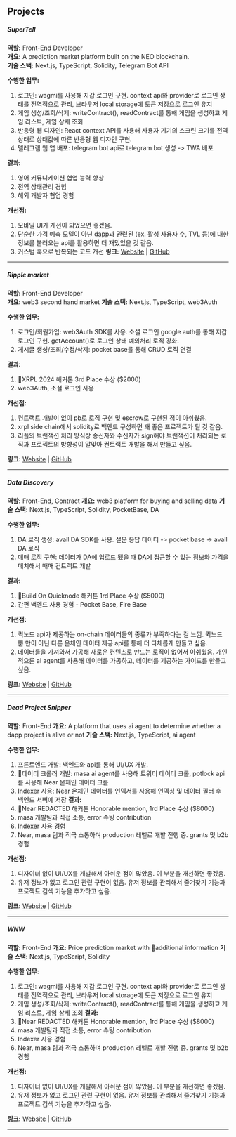 ## **Projects**
##### SuperTell 
**역할:** Front-End Developer  
**개요:** A prediction market platform built on the NEO blockchain.  
**기술 스택:** Next.js, TypeScript, Solidity, Telegram Bot API  

**수행한 업무:**
1. 로그인: wagmi를 사용해 지갑 로그인 구현. context api와 provider로 로그인 상태를 전역적으로 관리, 브라우저 local storage에 토큰 저장으로 로그인 유지
2. 게임 생성/조회/삭제: writeContract(), readContract를 통해 게임을 생성하고 게임 리스트, 게임 상세 조회 
3. 반응형 웹 디자인: React context API를 사용해 사용자 기기의 스크린 크기를 전역 상태로 상태값에 따른 반응형 웹 디자인 구현.
4. 텔레그램 웹 앱 배포: telegram bot api로 telegram bot 생성 -> TWA 배포

**결과:**
1. 영어 커뮤니케이션 협업 능력 향상
2. 전역 상태관리 경험
3. 해외 개발자 협업 경험

**개선점:**
1. 모바일 UI가 개선이 되었으면 좋겠음.
2. 단순한 가격 예측 모델이 아닌 dapp과 관련된 (ex. 활성 사용자 수, TVL 등)에 대한 정보를 불러오는 api를 활용하면 더 재밌었을 것 같음.
3. 커스텀 훅으로 반복되는 코드 개선
**링크:** [Website](https://supertell.vercel.app) | [GitHub](https://github.com/chan3785/supertell.git)

---
##### Ripple market 
**역할:** Front-End Developer  
**개요:** web3 second hand market
**기술 스택:** Next.js, TypeScript, web3Auth

**수행한 업무:**
1. 로그인/회원가입: web3Auth SDK를 사용. 소셜 로그인 google auth를 통해 지갑 로그인 구현. getAccount()로 로그인 상태 예외처리 로직 강화.
2. 게시글 생성/조회/수정/삭제: pocket base를 통해 CRUD 로직 연결

**결과:**
1. XRPL 2024 해커톤 3rd Place 수상 ($2000)
2. web3Auth, 소셜 로그인 사용

**개선점:**
1. 컨트랙트 개발이 없이 pb로 로직 구현 및 escrow로 구현된 점이 아쉬웠음.
2. xrpl side chain에서 solidity로 백엔드 구성하면 꽤 좋은 프로젝트가 될 것 같음.
3. 리플의 트랜잭션 처리 방식상 송신자와 수신자가 sign해야 트랜잭션이 처리되는 로직과 프로젝트의 방향성이 알맞아 컨트랙트 개발을 해서 만들고 싶음.

**링크:** [Website](https://ripplemarket-chan3785s-projects.vercel.app/) | [GitHub](https://github.com/hackathemy/ripplemarket)

---
##### Data Discovery
**역할:** Front-End, Contract
**개요:** web3 platform for buying and selling data
**기술 스택:** Next.js, TypeScript, Solidity, PocketBase, DA

**수행한 업무:**
1. DA 로직 생성: avail DA SDK를 사용. 
   설문 응답 데이터 -> pocket base -> avail DA 로직
2. 매매 로직 구현:  데이터가 DA에 업로드 됐을 때 DA에 접근할 수 있는 정보와 가격을 매치해서 매매 컨트랙트 개발

**결과:**
1. Build On Quicknode 해커톤 1rd Place 수상 ($5000)
2. 간편 백엔드 사용 경험 - Pocket Base, Fire Base

**개선점:**
1. 퀵노드 api가 제공하는 on-chain 데이터들의 종류가 부족하다는 걸 느낌. 퀵노드 뿐 만이 아닌 다른 온체인 데이터 제공 api를 통해 더 다채롭게 만들고 싶음.
2. 데이터들을 가져와서 가공해 새로운 컨텐츠로 만드는 로직이 없어서 아쉬웠음. 개인적으론 ai agent를 사용해 데이터를 가공하고, 데이터를 제공하는 가이드를 만들고 싶음.

**링크:** [Website](https://datadiscovery.online/](https://datadiscovery.online/)) | [GitHub](https://github.com/hackathemy/datadiscovery.git)

---
##### Dead Project Snipper
**역할:** Front-End
**개요:** A platform that uses ai agent to determine whether a dapp project is alive or not
**기술 스택:** Next.js, TypeScript, ai agent

**수행한 업무:**
1. 프론트엔드 개발: 백엔드와 api를 통해 UI/UX 개발. 
2. 데이터 크롤러 개발: masa ai agent를 사용해 트위터 데이터 크롤, potlock api를 사용해 Near 온체인 데이터 크롤
3. Indexer 사용: Near 온체인 데이터를 인덱서를 사용해 인덱싱 및 데이터 필터 후 백엔드 서버에 저장
**결과:**
1. Near REDACTED 해커톤 Honorable mention, 1rd Place 수상 ($8000)
2. masa 개발팀과 직접 소통, error 슈팅 contribution
3. Indexer 사용 경험
4. Near, masa 팀과 적극 소통하며 production 레벨로 개발 진행 중. grants 및 b2b 경험

**개선점:**
1. 디자이너 없이 UI/UX를 개발해서 아쉬운 점이 많았음. 이 부분을 개선하면 좋겠음.
2. 유저 정보가 없고 로그인 관련 구현이 없음. 유저 정보를 관리해서 즐겨찾기 기능과 프로젝트 검색 기능을 추가하고 싶음.

**링크:** [Website](https://deadprojectsnipper.vercel.app/) | [GitHub](https://github.com/chan3785/deadprojectsnipper)

---
##### WNW
**역할:** Front-End
**개요:** Price prediction market with additional information
**기술 스택:** Next.js, TypeScript, Solidity

**수행한 업무:**
1. 로그인: wagmi를 사용해 지갑 로그인 구현. context api와 provider로 로그인 상태를 전역적으로 관리, 브라우저 local storage에 토큰 저장으로 로그인 유지
2. 게임 생성/조회/삭제: writeContract(), readContract를 통해 게임을 생성하고 게임 리스트, 게임 상세 조회 
**결과:**
1. Near REDACTED 해커톤 Honorable mention, 1rd Place 수상 ($8000)
2. masa 개발팀과 직접 소통, error 슈팅 contribution
3. Indexer 사용 경험
4. Near, masa 팀과 적극 소통하며 production 레벨로 개발 진행 중. grants 및 b2b 경험

**개선점:**
1. 디자이너 없이 UI/UX를 개발해서 아쉬운 점이 많았음. 이 부분을 개선하면 좋겠음.
2. 유저 정보가 없고 로그인 관련 구현이 없음. 유저 정보를 관리해서 즐겨찾기 기능과 프로젝트 검색 기능을 추가하고 싶음.

**링크:** [Website](https://deadprojectsnipper.vercel.app/) | [GitHub](https://github.com/chan3785/deadprojectsnipper)

---

